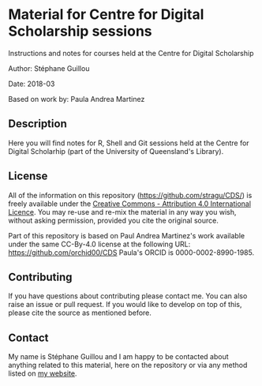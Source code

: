 # Material for Centre for Digital Scholarship sessions

Instructions and notes for courses held at the Centre for Digital Scholarship

Author: Stéphane Guillou

Date: 2018-03

Based on work by: Paula Andrea Martinez

## Description

Here you will find notes for R, Shell and Git sessions held at the Centre for Digital Scholarhip (part of the University of Queensland's Library).

## License

All of the information on this repository (https://github.com/stragu/CDS/) is freely available under the [Creative Commons - Attribution 4.0 International Licence](https://creativecommons.org/licenses/by/4.0/). You may re-use and re-mix the material in any way you wish, without asking permission, provided you cite the original source.

Part of this repository is based on Paul Andrea Martinez's work available under the same CC-By-4.0 license at the following URL: https://github.com/orchid00/CDS
Paula's ORCID is 0000-0002-8990-1985.


## Contributing

If you have questions about contributing please contact me. You can also raise an issue or pull request. If you would like to develop on top of this, please cite the source as mentioned before.

## Contact
 
My name is Stéphane Guillou and I am happy to be contacted about anything related to this material, here on the repository or via any method listed on [my website](https://stragu.github.io/contact/).